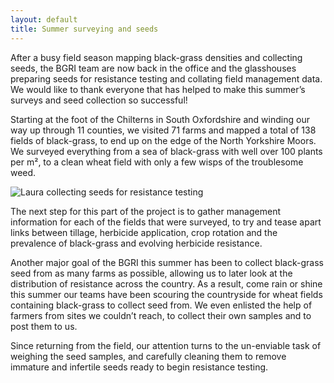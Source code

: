```yaml
---
layout: default
title: Summer surveying and seeds
---
```


After a busy field season mapping black-grass densities and collecting seeds, the BGRI team are now back in the office and the glasshouses preparing seeds for resistance testing and collating field management data. We would like to thank everyone that has helped to make this summer’s surveys and seed collection so successful!

Starting at the foot of the Chilterns in South Oxfordshire and winding our way up through 11 counties, we visited 71 farms and mapped a total of 138 fields of black-grass, to end up on the edge of the North Yorkshire Moors. We surveyed everything from a sea of black-grass with well over 100 plants per m², to a clean wheat field with only a few wisps of the troublesome weed.

<p><img src="C:\Users\Helen\Documents\GitHub\black-grass\assets\news\SeedSampling2014.png" class="img-responsive" alt="Laura collecting seeds for resistance testing"></p>

The next step for this part of the project is to gather management information for each of the fields that were surveyed, to try and tease apart links between tillage, herbicide application, crop rotation and the prevalence of black-grass and evolving herbicide resistance.

Another major goal of the BGRI this summer has been to collect black-grass seed from as many farms as possible, allowing us to later look at the distribution of resistance across the country. As a result, come rain or shine this summer our teams have been scouring the countryside for wheat fields containing black-grass to collect seed from. We even enlisted the help of farmers from sites we couldn’t reach, to collect their own samples and to post them to us.

Since returning from the field, our attention turns to the un-enviable task of weighing the seed samples, and carefully cleaning them to remove immature and infertile seeds ready to begin resistance testing.